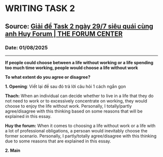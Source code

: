 # WRITING TASK 2

## Source: [Giải đề Task 2 ngày 29/7 siêu quái cùng anh Huy Forum | THE FORUM CENTER](https://www.youtube.com/watch?v=949laoMwJb0)

### Date: 01/08/2025
---

**If people could choose between a life without working or a life spending too much time working, people would choose a life without work**

**To what extent do you agree or disagree?**

**1. Opening**: Viết lại đề sau đó trả lời câu hỏi 1 cách ngắn gọn

**Thach:** When an individual can decide whether to live in a life that they do not need to work or to excessively concentrate on working, they would choose to enjoy the life without work. Personally, I totally/partly agree/disagree with this thinking based on some reasons that will be explained in this essay.

**Huy the forum:** When it comes to choosing a life without work or a life with a lot of professional obligations, a persoan would inevitably choose the former scenario. Personally, I partly/totally agree/disagree with this thinking due to some reasons that are explained in this essay.

**2. Main**

